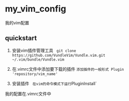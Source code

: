 # my_vim_config
我的vim配置

## quickstart
1. 安装vim插件管理工具
  ` git clone https://github.com/VundleVim/Vundle.vim.git ~/.vim/bundle/Vundle.vim`

2. 在.vimrc文件中添加要下载的插件
  ` 添加插件的一般形式 Plugin 'repository/vim_name' `

3. 安装插件
  ` 在vim的命令模式下运行`PluginInstall`

我的配置在.vimrc文件中
